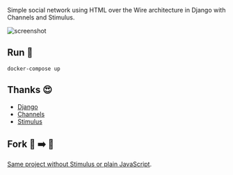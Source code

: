 Simple social network using HTML over the Wire architecture in Django with Channels and Stimulus.

![screenshot](screenshot.png)

## Run 🏃

```
docker-compose up
```

## Thanks 😍

- [Django](https://www.djangoproject.com/)
- [Channels](https://channels.readthedocs.io/en/stable/)
- [Stimulus](https://stimulus.hotwired.dev/)

## Fork 🐑 ➡️ 🐏

[Same project without Stimulus or plain JavaScript](https://github.com/tanrax/simple-HTML-over-the-Wire-social-network).
